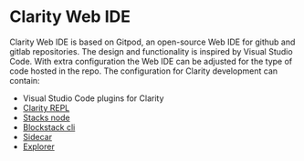 # Clarity Web IDE

Clarity Web IDE is based on Gitpod, an open-source Web IDE for github and gitlab repositories. The design and functionality is inspired by Visual Studio Code. With extra configuration the Web IDE can be adjusted for the type of code hosted in the repo. The configuration for Clarity development can contain:

* Visual Studio Code plugins for Clarity
* [Clarity REPL](https://github.com/lgalabru/clarity-repl)
* [Stacks node](https://github.com/blockstack/stacks-blockchain)
* [Blockstack cli](https://github.com/blockstack/cli-blockstack/tree/feature/stacks-2.0-tx)
* [Sidecar](https://github.com/blockstack/stacks-blockchain-sidecar)
* [Explorer](https://github.com/blockstack/explorer)


